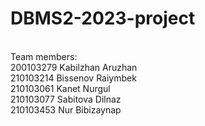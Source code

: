 # DBMS2-2023-project
<br>Team members:
<br>200103279 Kabilzhan Aruzhan
<br>210103214 Bissenov Raiymbek
<br>210103061 Kanet Nurgul
<br>210103077 Sabitova Dilnaz
<br>210103453 Nur Bibizaynap
